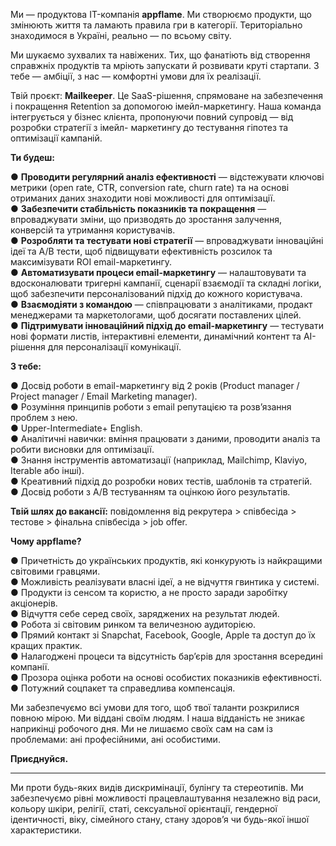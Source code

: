 Ми — продуктова IT-компанія **appflame**. Ми створюємо продукти, що змінюють
життя та ламають правила гри в категорії. Територіально знаходимося в Україні,
реально — по всьому світу.

Ми шукаємо зухвалих та навіжених. Тих, що фанатіють від створення справжніх
продуктів та мріють запускати й розвивати круті стартапи. З тебе — амбіції, з
нас — комфортні умови для їх реалізації.

Твій проєкт: **Mailkeeper**. Це SaaS-рішення, спрямоване на забезпечення і
покращення Retention за допомогою імейл-маркетингу. Наша команда інтегрується
у бізнес клієнта, пропонуючи повний супровід — від розробки стратегії з імейл-
маркетингу до тестування гіпотез та оптимізації кампаній.

  
**Ти будеш:**  
  
● **Проводити регулярний аналіз ефективності** — відстежувати ключові метрики
(open rate, CTR, conversion rate, churn rate) та на основі отриманих даних
знаходити нові можливості для оптимізації.  
● **Забезпечити стабільність показників та покращення** — впроваджувати зміни,
що призводять до зростання залучення, конверсій та утримання користувачів.  
● **Розробляти та тестувати нові стратегії** — впроваджувати інноваційні ідеї
та A/B тести, щоб підвищувати ефективність розсилок та максимізувати ROI
email-маркетингу.  
● **Автоматизувати процеси email-маркетингу** — налаштовувати та
вдосконалювати тригерні кампанії, сценарії взаємодії та складні логіки, щоб
забезпечити персоналізований підхід до кожного користувача.  
● **Взаємодіяти з командою** — співпрацювати з аналітиками, продакт
менеджерами та маркетологами, щоб досягати поставлених цілей.  
● **Підтримувати інноваційний підхід до email-маркетингу** — тестувати нові
формати листів, інтерактивні елементи, динамічний контент та AI-рішення для
персоналізації комунікації.

  
**З тебе:**  
  
● Досвід роботи в email-маркетингу від 2 років (Product manager / Project
manager / Email Marketing manager).  
● Розуміння принципів роботи з email репутацією та розв’язання проблем з нею.  
● Upper-Intermediate+ English.  
● Аналітичні навички: вміння працювати з даними, проводити аналіз та робити
висновки для оптимізації.  
● Знання інструментів автоматизації (наприклад, Mailchimp, Klaviyo, Iterable
або інші).  
● Креативний підхід до розробки нових тестів, шаблонів та стратегій.  
● Досвід роботи з A/B тестуванням та оцінкою його результатів.

**Твій шлях до вакансії:** повідомлення від рекрутера > співбесіда > тестове >
фінальна співбесіда > job offer.

  
**Чому appflame?**  
  
● Причетність до українських продуктів, які конкурують із найкращими світовими
гравцями.  
● Можливість реалізувати власні ідеї, а не відчуття гвинтика у системі.  
● Продукти із сенсом та користю, а не просто заради заробітку акціонерів.  
● Відчуття себе серед своїх, заряджених на результат людей.  
● Робота зі світовим ринком та величезною аудиторією.  
● Прямий контакт зі Snapchat, Facebook, Google, Apple та доступ до їх кращих
практик.  
● Налагоджені процеси та відсутність бар’єрів для зростання всередині
компанії.  
● Прозора оцінка роботи на основі особистих показників ефективності.  
● Потужний соцпакет та справедлива компенсація.

Ми забезпечуємо всі умови для того, щоб твої таланти розкрилися повною мірою.
Ми віддані своїм людям. І наша відданість не зникає наприкінці робочого дня.
Ми не лишаємо своїх сам на сам із проблемами: ані професійними, ані
особистими.

**Приєднуйся.**

__________

Ми проти будь-яких видів дискримінації, булінгу та стереотипів. Ми
забезпечуємо рівні можливості працевлаштування незалежно від раси, кольору
шкіри, релігії, статі, сексуальної орієнтації, гендерної ідентичності, віку,
сімейного стану, стану здоров’я чи будь-якої іншої характеристики.